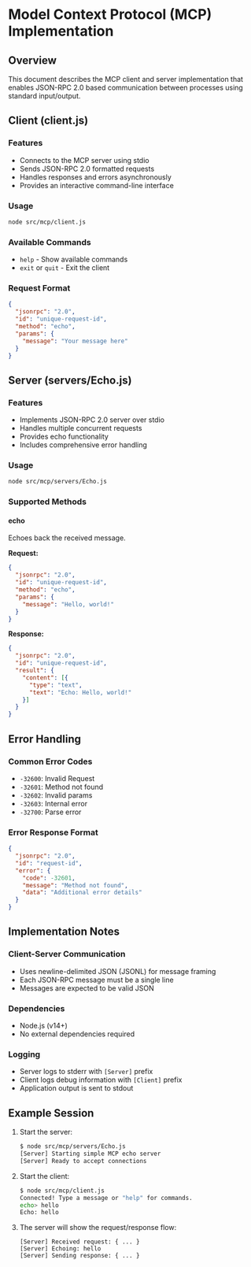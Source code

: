 # Model Context Protocol (MCP) Implementation

## Overview
This document describes the MCP client and server implementation that enables JSON-RPC 2.0 based communication between processes using standard input/output.

## Client (client.js)

### Features
- Connects to the MCP server using stdio
- Sends JSON-RPC 2.0 formatted requests
- Handles responses and errors asynchronously
- Provides an interactive command-line interface

### Usage
```bash
node src/mcp/client.js
```

### Available Commands
- `help` - Show available commands
- `exit` or `quit` - Exit the client

### Request Format
```json
{
  "jsonrpc": "2.0",
  "id": "unique-request-id",
  "method": "echo",
  "params": {
    "message": "Your message here"
  }
}
```

## Server (servers/Echo.js)

### Features
- Implements JSON-RPC 2.0 server over stdio
- Handles multiple concurrent requests
- Provides echo functionality
- Includes comprehensive error handling

### Usage
```bash
node src/mcp/servers/Echo.js
```

### Supported Methods

#### echo
Echoes back the received message.

**Request:**
```json
{
  "jsonrpc": "2.0",
  "id": "unique-request-id",
  "method": "echo",
  "params": {
    "message": "Hello, world!"
  }
}
```

**Response:**
```json
{
  "jsonrpc": "2.0",
  "id": "unique-request-id",
  "result": {
    "content": [{
      "type": "text",
      "text": "Echo: Hello, world!"
    }]
  }
}
```

## Error Handling

### Common Error Codes
- `-32600`: Invalid Request
- `-32601`: Method not found
- `-32602`: Invalid params
- `-32603`: Internal error
- `-32700`: Parse error

### Error Response Format
```json
{
  "jsonrpc": "2.0",
  "id": "request-id",
  "error": {
    "code": -32601,
    "message": "Method not found",
    "data": "Additional error details"
  }
}
```

## Implementation Notes

### Client-Server Communication
- Uses newline-delimited JSON (JSONL) for message framing
- Each JSON-RPC message must be a single line
- Messages are expected to be valid JSON

### Dependencies
- Node.js (v14+)
- No external dependencies required

### Logging
- Server logs to stderr with `[Server]` prefix
- Client logs debug information with `[Client]` prefix
- Application output is sent to stdout

## Example Session

1. Start the server:
   ```bash
   $ node src/mcp/servers/Echo.js
   [Server] Starting simple MCP echo server
   [Server] Ready to accept connections
   ```

2. Start the client:
   ```bash
   $ node src/mcp/client.js
   Connected! Type a message or "help" for commands.
   echo> hello
   Echo: hello
   ```

3. The server will show the request/response flow:
   ```
   [Server] Received request: { ... }
   [Server] Echoing: hello
   [Server] Sending response: { ... }
   ```
